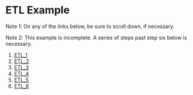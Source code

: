 # ETL Example

Note 1: On any of the links below, be sure to scroll down, if necessary.

Note 2: This example is incomplete. A series of steps past step six below is necessary.

1. [ETL_1](https://github.com/robbinsr/ETL_1)
1. [ETL_2](https://github.com/robbinsr/ETL_2)
1. [ETL_3](https://github.com/robbinsr/ETL_3)
1. [ETL_4](https://github.com/robbinsr/ETL_4)
1. [ETL_5](https://github.com/robbinsr/ETL_5)
1. [ETL_6](https://github.com/robbinsr/ETL_6)
